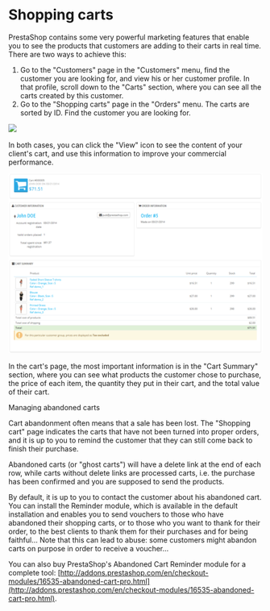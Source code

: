 # Shopping carts

PrestaShop contains some very powerful marketing features that enable you to see the products that customers are adding to their carts in real time. There are two ways to achieve this:

1. Go to the "Customers" page in the "Customers" menu, find the customer you are looking for, and view his or her customer profile. In that profile, scroll down to the "Carts" section, where you can see all the carts created by this customer.
2. Go to the "Shopping carts" page in the "Orders" menu. The carts are sorted by ID. Find the customer you are looking for.

![](../../../.gitbook/assets/38469730%20%283%29.png)

In both cases, you can click the "View" icon to see the content of your client's cart, and use this information to improve your commercial performance.

![](../../../.gitbook/assets/23038782%20%283%29%20%282%29.png)

In the cart's page, the most important information is in the "Cart Summary" section, where you can see what products the customer chose to purchase, the price of each item, the quantity they put in their cart, and the total value of their cart.

Managing abandoned carts

Cart abandonment often means that a sale has been lost.  The "Shopping cart" page indicates the carts that have not been turned into proper orders, and it is up to you to remind the customer that they can still come back to finish their purchase.

Abandoned carts \(or "ghost carts"\) will have a delete link at the end of each row, while carts without delete links are processed carts, i.e. the purchase has been confirmed and you are supposed to send the products.

By default, it is up to you to contact the customer about his abandoned cart. You can install the Reminder module, which is available in the default installation and enables you to send vouchers to those who have abandoned their shopping carts, or to those who you want to thank for their order, to the best clients to thank them for their purchases and for being faithful... Note that this can lead to abuse: some customers might abandon carts on purpose in order to receive a voucher...

 You can also buy PrestaShop's Abandoned Cart Reminder module for a complete tool: [http://addons.prestashop.com/en/checkout-modules/16535-abandoned-cart-pro.html](http://addons.prestashop.com/en/checkout-modules/16535-abandoned-cart-pro.html).

